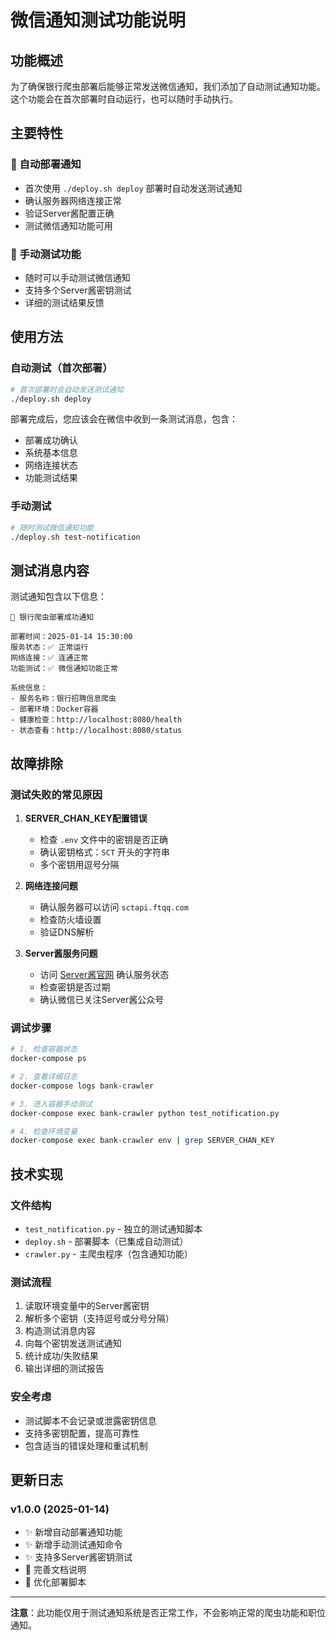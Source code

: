 # 微信通知测试功能说明

## 功能概述

为了确保银行爬虫部署后能够正常发送微信通知，我们添加了自动测试通知功能。这个功能会在首次部署时自动运行，也可以随时手动执行。

## 主要特性

### 🚀 自动部署通知
- 首次使用 `./deploy.sh deploy` 部署时自动发送测试通知
- 确认服务器网络连接正常
- 验证Server酱配置正确
- 测试微信通知功能可用

### 🧪 手动测试功能
- 随时可以手动测试微信通知
- 支持多个Server酱密钥测试
- 详细的测试结果反馈

## 使用方法

### 自动测试（首次部署）

```bash
# 首次部署时会自动发送测试通知
./deploy.sh deploy
```

部署完成后，您应该会在微信中收到一条测试消息，包含：
- 部署成功确认
- 系统基本信息
- 网络连接状态
- 功能测试结果

### 手动测试

```bash
# 随时测试微信通知功能
./deploy.sh test-notification
```

## 测试消息内容

测试通知包含以下信息：

```
🎉 银行爬虫部署成功通知

部署时间：2025-01-14 15:30:00
服务状态：✅ 正常运行
网络连接：✅ 连通正常
功能测试：✅ 微信通知功能正常

系统信息：
- 服务名称：银行招聘信息爬虫
- 部署环境：Docker容器
- 健康检查：http://localhost:8080/health
- 状态查看：http://localhost:8080/status
```

## 故障排除

### 测试失败的常见原因

1. **SERVER_CHAN_KEY配置错误**
   - 检查 `.env` 文件中的密钥是否正确
   - 确认密钥格式：`SCT` 开头的字符串
   - 多个密钥用逗号分隔

2. **网络连接问题**
   - 确认服务器可以访问 `sctapi.ftqq.com`
   - 检查防火墙设置
   - 验证DNS解析

3. **Server酱服务问题**
   - 访问 [Server酱官网](https://sct.ftqq.com/) 确认服务状态
   - 检查密钥是否过期
   - 确认微信已关注Server酱公众号

### 调试步骤

```bash
# 1. 检查容器状态
docker-compose ps

# 2. 查看详细日志
docker-compose logs bank-crawler

# 3. 进入容器手动测试
docker-compose exec bank-crawler python test_notification.py

# 4. 检查环境变量
docker-compose exec bank-crawler env | grep SERVER_CHAN_KEY
```

## 技术实现

### 文件结构

- `test_notification.py` - 独立的测试通知脚本
- `deploy.sh` - 部署脚本（已集成自动测试）
- `crawler.py` - 主爬虫程序（包含通知功能）

### 测试流程

1. 读取环境变量中的Server酱密钥
2. 解析多个密钥（支持逗号或分号分隔）
3. 构造测试消息内容
4. 向每个密钥发送测试通知
5. 统计成功/失败结果
6. 输出详细的测试报告

### 安全考虑

- 测试脚本不会记录或泄露密钥信息
- 支持多密钥配置，提高可靠性
- 包含适当的错误处理和重试机制

## 更新日志

### v1.0.0 (2025-01-14)
- ✨ 新增自动部署通知功能
- ✨ 新增手动测试通知命令
- ✨ 支持多Server酱密钥测试
- 📝 完善文档说明
- 🔧 优化部署脚本

---

**注意**：此功能仅用于测试通知系统是否正常工作，不会影响正常的爬虫功能和职位通知。
